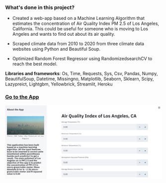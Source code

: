 ### What's done in this project?

- Created a web-app based on a Machine Learning Algorithm that estimates the concentration of Air Quality Index PM 2.5 of Los Angeles, California. This could be useful for someone who is moving to Los Angeles and wants to find out about its air quality.

- Scraped climate data from 2010 to 2020 from three climate data websites using Python and Beautiful Soup. 

- Optimized Random Forest Regressor using RandomizedsearchCV to reach the best model.

**Libraries and frameworks**: Os, Time, Requests, Sys, Csv, Pandas, Numpy, BeautifulSoup, Datetime, Missingno, Matplotlib, Seaborn, Sklearn, Scipy, Lazypreict, Lightgbm, Yellowbrick, Streamlit, Heroku

### [Go to the App](https://nlpwithspacy.herokuapp.com/)

[![Watch Demo Here](https://github.com/SumaiaParveen/Regression-LA-AQI-Prediction/blob/main/AQI.JPG)](https://nlpwithspacy.herokuapp.com/)
